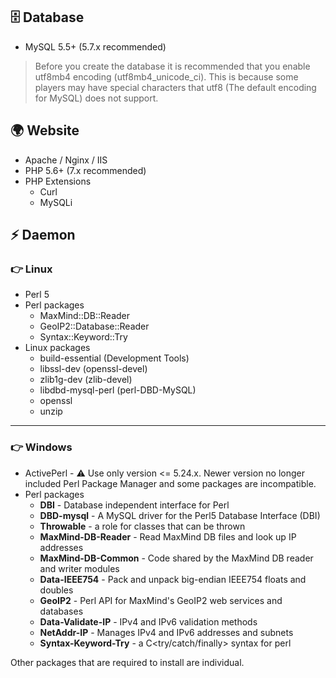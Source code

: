 ## 🗄 Database
* MySQL 5.5+ (5.7.x recommended)
> Before you create the database it is recommended that you enable utf8mb4 encoding (utf8mb4_unicode_ci). This is because some players may have special characters that utf8 (The default encoding for MySQL) does not support.
## 🌍 Website
* Apache / Nginx / IIS
* PHP 5.6+ (7.x recommended)
* PHP Extensions
  * Curl
  * MySQLi 
## ⚡️ Daemon

### 👉 Linux
* Perl 5
* Perl packages
  * MaxMind::DB::Reader
  * GeoIP2::Database::Reader
  * Syntax::Keyword::Try
* Linux packages
  * build-essential (Development Tools)
  * libssl-dev (openssl-devel)
  * zlib1g-dev (zlib-devel)
  * libdbd-mysql-perl (perl-DBD-MySQL)
  * openssl
  * unzip

***

### 👉 Windows
* ActivePerl - ⚠️ Use only version <= 5.24.x. Newer version no longer included Perl Package Manager and some packages are incompatible.
* Perl packages
  * **DBI** - Database independent interface for Perl
  * **DBD-mysql** - A MySQL driver for the Perl5 Database Interface (DBI)
  * **Throwable** - a role for classes that can be thrown
  * **MaxMind-DB-Reader** - Read MaxMind DB files and look up IP addresses
  * **MaxMind-DB-Common** - Code shared by the MaxMind DB reader and writer modules
  * **Data-IEEE754** - Pack and unpack big-endian IEEE754 floats and doubles
  * **GeoIP2** - Perl API for MaxMind's GeoIP2 web services and databases
  * **Data-Validate-IP** - IPv4 and IPv6 validation methods
  * **NetAddr-IP** - Manages IPv4 and IPv6 addresses and subnets
  * **Syntax-Keyword-Try** - a C<try/catch/finally> syntax for perl

 Other packages that are required to install are individual.